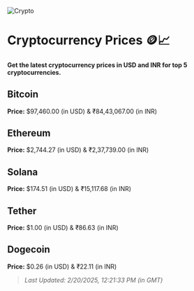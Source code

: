 
![Crypto](https://www.techguide.com.au/wp-content/uploads/2020/11/crypto3.jpeg)

# Cryptocurrency Prices 🪙📈

#### Get the latest cryptocurrency prices in USD and INR for top 5 cryptocurrencies.

## Bitcoin

**Price:** $97,460.00 (in USD) & ₹84,43,067.00 (in INR)

## Ethereum

**Price:** $2,744.27 (in USD) & ₹2,37,739.00 (in INR)

## Solana

**Price:** $174.51 (in USD) & ₹15,117.68 (in INR)

## Tether

**Price:** $1.00 (in USD) & ₹86.63 (in INR)

## Dogecoin

**Price:** $0.26 (in USD) & ₹22.11 (in INR)

> _Last Updated: 2/20/2025, 12:21:33 PM (in GMT)_
